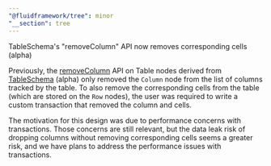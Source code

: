 ```yaml
---
"@fluidframework/tree": minor
"__section": tree
---
```

TableSchema's "removeColumn" API now removes corresponding cells (alpha)

Previously, the [removeColumn](https://fluidframework.com/docs/api/fluid-framework/tableschema-namespace/table-interface#removecolumn-methodsignature) API on Table nodes derived from [TableSchema](https://fluidframework.com/docs/api/fluid-framework/tableschema-namespace/) (alpha) only removed the `Column` node from the list of columns tracked by the table.
To also remove the corresponding cells from the table (which are stored on the `Row` nodes), the user was required to write a custom transaction that removed the column and cells.

The motivation for this design was due to performance concerns with transactions.
Those concerns are still relevant, but the data leak risk of dropping columns without removing corresponding cells seems a greater risk, and we have plans to address the performance issues with transactions.
